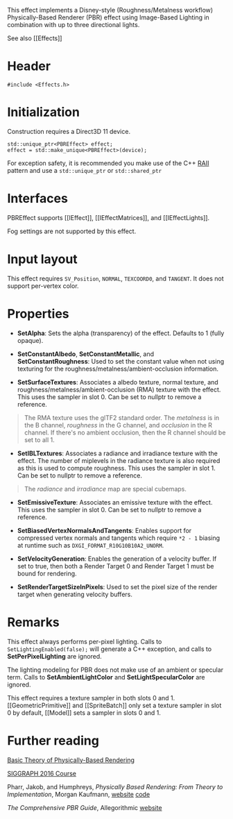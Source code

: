 This effect implements a Disney-style (Roughness/Metalness workflow) Physically-Based Renderer (PBR) effect using Image-Based Lighting in combination with up to three directional lights.

See also [[Effects]]

# Header
    #include <Effects.h>

# Initialization
Construction requires a Direct3D 11 device.

    std::unique_ptr<PBREffect> effect;
    effect = std::make_unique<PBREffect>(device);

For exception safety, it is recommended you make use of the C++ [RAII](http://en.wikipedia.org/wiki/Resource_Acquisition_Is_Initialization) pattern and use a ``std::unique_ptr`` or ``std::shared_ptr``

# Interfaces
PBREffect supports [[IEffect]], [[IEffectMatrices]], and [[IEffectLights]].

Fog settings are not supported by this effect.

# Input layout
This effect requires ``SV_Position``, ``NORMAL``, ``TEXCOORD0``, and ``TANGENT``. It does not support per-vertex color.

# Properties

* **SetAlpha**: Sets the alpha (transparency) of the effect. Defaults to 1 (fully opaque).

* **SetConstantAlbedo**, **SetConstantMetallic**, and **SetConstantRoughness**: Used to set the constant value when not using texturing for the roughness/metalness/ambient-occlusion information.

* **SetSurfaceTextures**: Associates a albedo texture, normal texture, and roughness/metalness/ambient-occlusion (RMA) texture with the effect. This uses the sampler in slot 0. Can be set to nullptr to remove a reference.

> The RMA texture uses the glTF2 standard order. The _metalness_ is in the B channel, _roughness_ in the G channel, and _occlusion_ in the R channel. If there's no ambient occlusion, then the R channel should be set to all 1.

* **SetIBLTextures**: Associates a radiance and irradiance texture with the effect. The number of miplevels in the radiance texture is also required as this is used to compute roughness. This uses the sampler in slot 1. Can be set to nullptr to remove a reference.

> The _radiance_ and _irradiance_ map are special cubemaps.

* **SetEmissiveTexture**: Associates an emissive texture with the effect. This uses the sampler in slot 0. Can be set to nullptr to remove a reference.

* **SetBiasedVertexNormalsAndTangents**: Enables support for compressed vertex normals and tangents which require ``*2 - 1`` biasing at runtime such as ``DXGI_FORMAT_R10G10B10A2_UNORM``.

* **SetVelocityGeneration**: Enables the generation of a velocity buffer. If set to true, then both a Render Target 0 and Render Target 1 must be bound for rendering.

* **SetRenderTargetSizeInPixels**: Used to set the pixel size of the render target when generating velocity buffers.

# Remarks

This effect always performs per-pixel lighting. Calls to ``SetLightingEnabled(false);`` will generate a C++ exception, and calls to **SetPerPixelLighting** are ignored.

The lighting modeling for PBR does not make use of an ambient or specular term. Calls to **SetAmbientLightColor** and **SetLightSpecularColor** are ignored.

This effect requires a texture sampler in both slots 0 and 1. [[GeometricPrimitive]] and [[SpriteBatch]] only set a texture sampler in slot 0 by default, [[Model]] sets a sampler in slots 0 and 1.

# Further reading
[Basic Theory of Physically-Based Rendering](https://www.marmoset.co/toolbag/learn/pbr-theory)

[SIGGRAPH 2016 Course](http://blog.selfshadow.com/publications/s2016-shading-course/)

Pharr, Jakob, and Humphreys, _Physically Based Rendering: From Theory to Implementation_, Morgan Kaufmann, [website](http://pbrt.org/) [code](https://github.com/mmp/pbrt-v3/)

_The Comprehensive PBR Guide_, Allegorithmic [website](https://www.allegorithmic.com/pbr-guide)